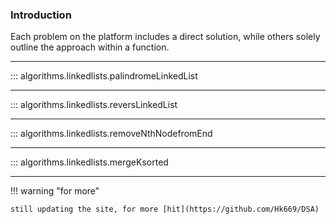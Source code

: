 ### Introduction

Each problem on the platform includes a direct solution, while others solely outline the approach within a function.

---

::: algorithms.linkedlists.palindromeLinkedList

---

::: algorithms.linkedlists.reversLinkedList

---

::: algorithms.linkedlists.removeNthNodefromEnd

---

::: algorithms.linkedlists.mergeKsorted

---

!!! warning "for more"
        
    still updating the site, for more [hit](https://github.com/Hk669/DSA)